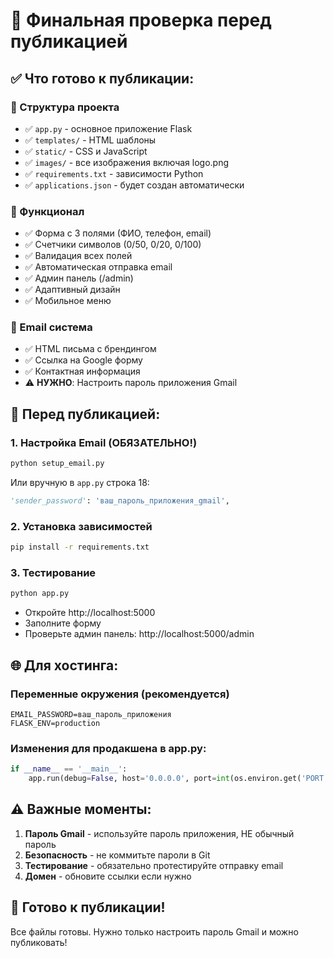 # 🚀 Финальная проверка перед публикацией

## ✅ Что готово к публикации:

### 📁 Структура проекта
- ✅ `app.py` - основное приложение Flask
- ✅ `templates/` - HTML шаблоны
- ✅ `static/` - CSS и JavaScript
- ✅ `images/` - все изображения включая logo.png
- ✅ `requirements.txt` - зависимости Python
- ✅ `applications.json` - будет создан автоматически

### 🔧 Функционал
- ✅ Форма с 3 полями (ФИО, телефон, email)
- ✅ Счетчики символов (0/50, 0/20, 0/100)
- ✅ Валидация всех полей
- ✅ Автоматическая отправка email
- ✅ Админ панель (/admin)
- ✅ Адаптивный дизайн
- ✅ Мобильное меню

### 📧 Email система
- ✅ HTML письма с брендингом
- ✅ Ссылка на Google форму
- ✅ Контактная информация
- ⚠️ **НУЖНО**: Настроить пароль приложения Gmail

## 🔧 Перед публикацией:

### 1. Настройка Email (ОБЯЗАТЕЛЬНО!)
```bash
python setup_email.py
```
Или вручную в `app.py` строка 18:
```python
'sender_password': 'ваш_пароль_приложения_gmail',
```

### 2. Установка зависимостей
```bash
pip install -r requirements.txt
```

### 3. Тестирование
```bash
python app.py
```
- Откройте http://localhost:5000
- Заполните форму
- Проверьте админ панель: http://localhost:5000/admin

## 🌐 Для хостинга:

### Переменные окружения (рекомендуется)
```
EMAIL_PASSWORD=ваш_пароль_приложения
FLASK_ENV=production
```

### Изменения для продакшена в app.py:
```python
if __name__ == '__main__':
    app.run(debug=False, host='0.0.0.0', port=int(os.environ.get('PORT', 5000)))
```

## ⚠️ Важные моменты:

1. **Пароль Gmail** - используйте пароль приложения, НЕ обычный пароль
2. **Безопасность** - не коммитьте пароли в Git
3. **Тестирование** - обязательно протестируйте отправку email
4. **Домен** - обновите ссылки если нужно

## 🎯 Готово к публикации!

Все файлы готовы. Нужно только настроить пароль Gmail и можно публиковать!